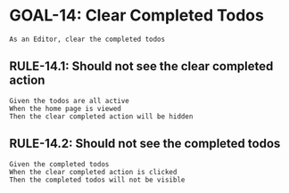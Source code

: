 # GOAL-14: Clear Completed Todos

```gherkin
As an Editor, clear the completed todos
```

## RULE-14.1: Should not see the clear completed action

```gherkin
Given the todos are all active
When the home page is viewed
Then the clear completed action will be hidden
```

## RULE-14.2: Should not see the completed todos

```gherkin
Given the completed todos
When the clear completed action is clicked
Then the completed todos will not be visible
```
